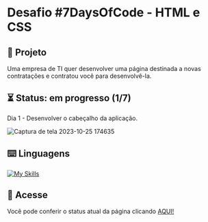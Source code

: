 # Desafio #7DaysOfCode - HTML e CSS

## 📜 Projeto
Uma empresa de TI quer desenvolver uma página destinada a novas contratações e contratou você para desenvolvê-la.

## ⏳ Status: em progresso (1/7)
Dia 1 - Desenvolver o cabeçalho da aplicação.

![Captura de tela 2023-10-25 174635](https://github.com/KamiBicalho/desafio-html-css-7DaysOfCode/assets/132604923/098128f6-8b53-4de7-b3a4-034708128b3c)

## ⌨️ Linguagens
[![My Skills](https://skillicons.dev/icons?i=html,css)](https://skillicons.dev)

## 🔗 Acesse
Você pode conferir o status atual da página clicando [AQUI!](https://desafio-html-css-7-days-of-code-grk0j2p39-kamibicalho.vercel.app/)
